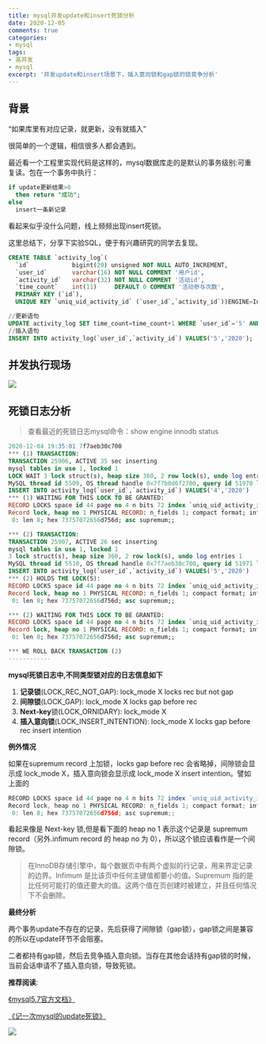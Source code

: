 ```yaml
---
title: mysql并发update和insert死锁分析
date: 2020-12-05
comments: true
categories:
- mysql
tags:
- 高并发
- mysql
excerpt: '并发update和insert场景下，插入意向锁和gap锁的锁竞争分析'
---
```


## 背景

“如果库里有对应记录，就更新，没有就插入”

很简单的一个逻辑，相信很多人都会遇到。 

最近看一个工程里实现代码是这样的，mysql数据库走的是默认的事务级别:可重复读。包在一个事务中执行：
```sql
if update更新结果>0
  then return "成功";
else
  insert一条新记录
```

看起来似乎没什么问题，线上频频出现insert死锁。

这里总结下，分享下实验SQL，便于有兴趣研究的同学去复现。
```sql
CREATE TABLE `activity_log`(
  `id`            bigint(20) unsigned NOT NULL AUTO_INCREMENT,
  `user_id`       varchar(16) NOT NULL COMMENT '用户id',
  `activity_id`   varchar(32) NOT NULL COMMENT '活动id',
  `time_count`    int(11)     DEFAULT 0 COMMENT '活动参与次数',
  PRIMARY KEY (`id`),
  UNIQUE KEY `uniq_uid_activity_id` (`user_id`,`activity_id`))ENGINE=InnoDB CHARSET=utf8;

//更新语句
UPDATE activity_log SET time_count=time_count+1 WHERE `user_id`='5' AND `activity_id`='2020';
//插入语句
INSERT INTO activity_log(`user_id`,`activity_id`) VALUES('5','2020');
```

## 并发执行现场

![](https://gitee.com/geqiandebei/picture/raw/master/2020-12-6/1607270021456-QQ20201205-0.png)

## 死锁日志分析

> 查看最近的死锁日志mysql命令：show engine innodb status

```sql
2020-12-04 19:35:01 7f7aeb30c700
*** (1) TRANSACTION:
TRANSACTION 25906, ACTIVE 35 sec inserting 
mysql tables in use 1, locked 1
LOCK WAIT 3 lock struct(s), heap size 360, 2 row lock(s), undo log entries 1
MySQL thread id 5509, OS thread handle 0x7f7b0d6f2700, query id 51970 localhost root update
INSERT INTO activity_log(`user_id`,`activity_id`) VALUES('4','2020')
*** (1) WAITING FOR THIS LOCK TO BE GRANTED:
RECORD LOCKS space id 44 page no 4 n bits 72 index `uniq_uid_activity_id` of table `test`.`activity_log` trx id 25906 lock_mode X insert intention waiting
Record lock, heap no 1 PHYSICAL RECORD: n_fields 1; compact format; info bits 0
 0: len 8; hex 73757072656d756d; asc supremum;;

*** (2) TRANSACTION:
TRANSACTION 25907, ACTIVE 26 sec inserting
mysql tables in use 1, locked 1
3 lock struct(s), heap size 360, 2 row lock(s), undo log entries 1
MySQL thread id 5510, OS thread handle 0x7f7aeb30c700, query id 51971 localhost root update
INSERT INTO activity_log(`user_id`,`activity_id`) VALUES('5','2020')
*** (2) HOLDS THE LOCK(S):
RECORD LOCKS space id 44 page no 4 n bits 72 index `uniq_uid_activity_id` of table `test`.`activity_log` trx id 25907 lock_mode X
Record lock, heap no 1 PHYSICAL RECORD: n_fields 1; compact format; info bits 0
 0: len 8; hex 73757072656d756d; asc supremum;;

*** (2) WAITING FOR THIS LOCK TO BE GRANTED:
RECORD LOCKS space id 44 page no 4 n bits 72 index `uniq_uid_activity_id` of table `test`.`activity_log` trx id 25907 lock_mode X insert intention waiting
Record lock, heap no 1 PHYSICAL RECORD: n_fields 1; compact format; info bits 0
 0: len 8; hex 73757072656d756d; asc supremum;;

*** WE ROLL BACK TRANSACTION (2)
------------
```

**mysql死锁日志中,不同类型锁对应的日志信息如下**

1. **记录锁**(LOCK_REC_NOT_GAP): lock_mode X locks rec but not gap
2. **间隙锁**(LOCK_GAP): lock_mode X locks gap before rec
3. **Next-key**锁(LOCK_ORNIDARY): lock_mode X
4. **插入意向锁**(LOCK_INSERT_INTENTION): lock_mode X locks gap before rec insert intention

**例外情况**

如果在supremum record 上加锁，locks gap before rec 会省略掉，间隙锁会显示成 lock_mode X，插入意向锁会显示成 lock_mode X insert intention。譬如上面的
```js
RECORD LOCKS space id 44 page no 4 n bits 72 index `uniq_uid_activity_id` of table `test`.`activity_log` trx id 25907 lock_mode X
Record lock, heap no 1 PHYSICAL RECORD: n_fields 1; compact format; info bits 0
 0: len 8; hex 73757072656d756d; asc supremum;;
```

看起来像是 Next-key 锁,但是看下面的 heap no 1 表示这个记录是 supremum record（另外.infimum record 的 heap no 为 0），所以这个锁应该看作是一个间隙锁。

>在InnoDB存储引擎中，每个数据页中有两个虚拟的行记录，用来界定记录的边界。Infimum 是比该页中任何主键值都要小的值。Supremum 指的是比任何可能打的值还要大的值。这两个值在页创建时被建立，并且任何情况下不会删除。


**最终分析** 

两个事务update不存在的记录，先后获得了间隙锁（gap锁），gap锁之间是兼容的所以在update环节不会阻塞。

二者都持有gap锁，然后去竞争插入意向锁。当存在其他会话持有gap锁的时候，当前会话申请不了插入意向锁，导致死锁。


**推荐阅读**: 

[《mysql5.7官方文档》](https://dev.mysql.com/doc/refman/5.7/en/innodb-locking-transaction-model.html)

[《记一次mysql的update死锁》](https://www.qianshan.tech/mysql/%E8%AE%B0%E4%B8%80%E6%AC%A1mysql%E7%9A%84update%E6%AD%BB%E9%94%81.html)

![](https://gitee.com/geqiandebei/picture/raw/master/2020-12-6/1607270117025-QQ20201205-1.png)